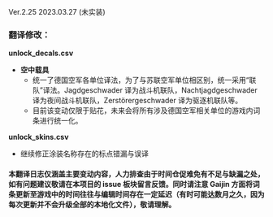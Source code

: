 Ver.2.25 2023.03.27 (未实装)
### 翻译修改：

**unlock_decals.csv**
- **空中载具**
  - 统一了德国空军各单位译法，为了与苏联空军单位相区别，统一采用“联队”译法。Jagdgeschwader 译为战斗机联队，Nachtjagdgeschwader 译为夜间战斗机联队，Zerstörergeschwader 译为驱逐机联队等。
  - 目前该变动仅限于贴花，未来会将所有涉及德国空军相关单位的游戏内词条进行统一化。

**unlock_skins.csv**
- 继续修正涂装名称存在的标点错漏与误译
  
#### 本翻译日志仅涵盖主要变动内容，人力排查由于时间仓促难免有不足与缺漏之处，如有问题建议敬请在本项目的 issue 板块留言反馈。同时请注意 Gaijin 方面将词条更新至游戏中的时间往往与编辑时间存在一定延迟（有时可能达数月之久，因为每次更新并不会升级全部的本地化文件），敬请理解。
